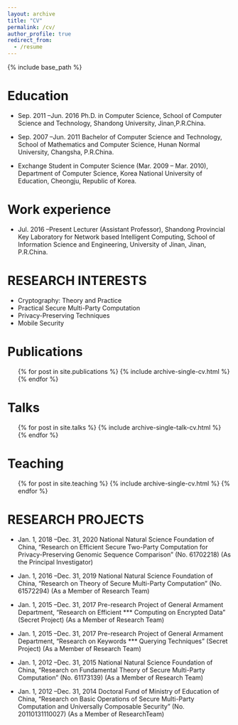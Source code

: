 ```yaml
---
layout: archive
title: "CV"
permalink: /cv/
author_profile: true
redirect_from:
  - /resume
---
```


{% include base_path %}

Education
======
* Sep. 2011 –Jun. 2016
Ph.D. in Computer Science, School of Computer Science and Technology, Shandong University, Jinan,P.R.China.

* Sep. 2007 –Jun. 2011
Bachelor of Computer Science and Technology, School of Mathematics and Computer Science, Hunan Normal University, Changsha, P.R.China.

* Exchange Student in Computer Science (Mar. 2009 – Mar. 2010), Department of Computer Science,
Korea National University of Education, Cheongju, Republic of Korea.

Work experience
======
* Jul. 2016 –Present
Lecturer (Assistant Professor), Shandong Provincial Key Laboratory for Network based Intelligent Computing,
School of Information Science and Engineering, University of Jinan, Jinan, P.R.China.


RESEARCH INTERESTS
======
* Cryptography: Theory and Practice
* Practical Secure Multi-Party Computation
* Privacy-Preserving Techniques
* Mobile Security

Publications
======
  <ul>{% for post in site.publications %}
    {% include archive-single-cv.html %}
  {% endfor %}</ul>
  
Talks
======
  <ul>{% for post in site.talks %}
    {% include archive-single-talk-cv.html %}
  {% endfor %}</ul>
  
Teaching
======
  <ul>{% for post in site.teaching %}
    {% include archive-single-cv.html %}
  {% endfor %}</ul>
  
RESEARCH PROJECTS
======
* Jan. 1, 2018 –Dec. 31, 2020
National Natural Science Foundation of China, “Research on Efficient Secure Two-Party Computation for
Privacy-Preserving Genomic Sequence Comparison” (No. 61702218) (As the Principal Investigator)

* Jan. 1, 2016 –Dec. 31, 2019
National Natural Science Foundation of China, “Research on Theory of Secure Multi-Party Computation”
(No. 61572294) (As a Member of Research Team)

* Jan. 1, 2015 –Dec. 31, 2017
Pre-research Project of General Armament Department, “Research on Efficient *** Computing on Encrypted
Data” (Secret Project) (As a Member of Research Team)

* Jan. 1, 2015 –Dec. 31, 2017
Pre-research Project of General Armament Department, “Research on Keywords *** Querying Techniques”
(Secret Project) (As a Member of Research Team)

* Jan. 1, 2012 –Dec. 31, 2015
National Natural Science Foundation of China, “Research on Fundamental Theory of Secure Multi-Party
Computation” (No. 61173139) (As a Member of Research Team)

* Jan. 1, 2012 –Dec. 31, 2014
Doctoral Fund of Ministry of Education of China, “Research on Basic Operations of Secure Multi-Party
Computation and Universally Composable Security” (No. 20110131110027) (As a Member of ResearchTeam)

